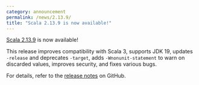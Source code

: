 ```yaml
---
category: announcement
permalink: /news/2.13.9/
title: "Scala 2.13.9 is now available!"
---
```

[Scala 2.13.9](https://github.com/scala/scala/releases/tag/v2.13.9) is now available!

This release
improves compatibility with Scala 3,
supports JDK 19,
updates `-release` and deprecates `-target`,
adds `-Wnonunit-statement` to warn on discarded values,
improves security,
and fixes various bugs.

For details, refer to the [release notes](https://github.com/scala/scala/releases/tag/v2.13.9) on GitHub.
